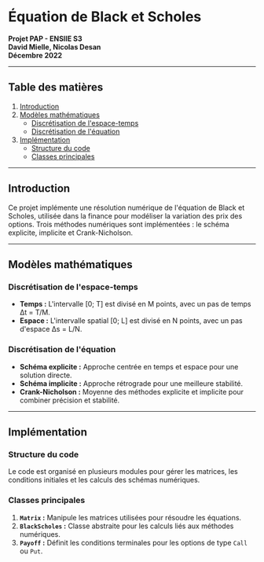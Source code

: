 # Équation de Black et Scholes

**Projet PAP - ENSIIE S3**  
**David Mielle, Nicolas Desan**  
**Décembre 2022**

---

## Table des matières
1. [Introduction](#introduction)
2. [Modèles mathématiques](#modèles-mathématiques)
    - [Discrétisation de l'espace-temps](#discrétisation-de-lespace-temps)
    - [Discrétisation de l'équation](#discrétisation-de-léquation)
3. [Implémentation](#implémentation)
    - [Structure du code](#structure-du-code)
    - [Classes principales](#classes-principales)

---

## Introduction

Ce projet implémente une résolution numérique de l'équation de Black et Scholes, utilisée dans la finance pour modéliser la variation des prix des options. Trois méthodes numériques sont implémentées : le schéma explicite, implicite et Crank-Nicholson.

---

## Modèles mathématiques

### Discrétisation de l'espace-temps
- **Temps :** L'intervalle \[0; T\] est divisé en M points, avec un pas de temps Δt = T/M.
- **Espace :** L'intervalle spatial \[0; L\] est divisé en N points, avec un pas d'espace Δs = L/N.

### Discrétisation de l'équation
- **Schéma explicite :** Approche centrée en temps et espace pour une solution directe.
- **Schéma implicite :** Approche rétrograde pour une meilleure stabilité.
- **Crank-Nicholson :** Moyenne des méthodes explicite et implicite pour combiner précision et stabilité.

---

## Implémentation

### Structure du code
Le code est organisé en plusieurs modules pour gérer les matrices, les conditions initiales et les calculs des schémas numériques.

### Classes principales
1. **`Matrix` :** Manipule les matrices utilisées pour résoudre les équations.
2. **`BlackScholes` :** Classe abstraite pour les calculs liés aux méthodes numériques.
3. **`Payoff` :** Définit les conditions terminales pour les options de type `Call` ou `Put`.



